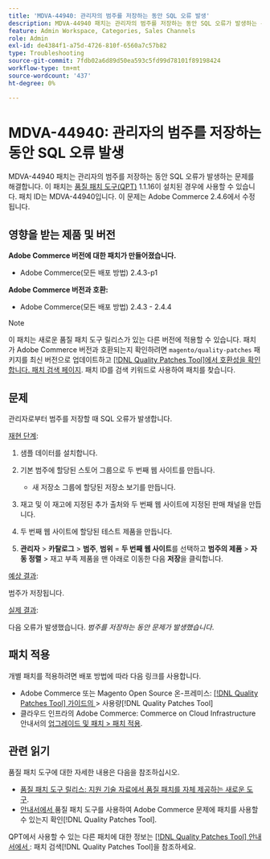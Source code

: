 ```yaml
---
title: 'MDVA-44940: 관리자의 범주를 저장하는 동안 SQL 오류 발생'
description: MDVA-44940 패치는 관리자의 범주를 저장하는 동안 SQL 오류가 발생하는 문제를 해결합니다. 이 패치는 [Quality Patches Tool (QPT)](https://experienceleague.adobe.com/ko/docs/commerce-operations/tools/quality-patches-tool/quality-patches-tool-to-self-serve-quality-patches) 1.1.16이 설치된 경우 사용할 수 있습니다. 패치 ID는 MDVA-44940입니다. 이 문제는 Adobe Commerce 2.4.6에서 수정됩니다.
feature: Admin Workspace, Categories, Sales Channels
role: Admin
exl-id: de4384f1-a75d-4726-810f-6560a7c57b82
type: Troubleshooting
source-git-commit: 7fdb02a6d89d50ea593c5fd99d78101f89198424
workflow-type: tm+mt
source-wordcount: '437'
ht-degree: 0%

---
```


# MDVA-44940: 관리자의 범주를 저장하는 동안 SQL 오류 발생

MDVA-44940 패치는 관리자의 범주를 저장하는 동안 SQL 오류가 발생하는 문제를 해결합니다. 이 패치는 [품질 패치 도구(QPT)](https://experienceleague.adobe.com/ko/docs/commerce-operations/tools/quality-patches-tool/quality-patches-tool-to-self-serve-quality-patches) 1.1.16이 설치된 경우에 사용할 수 있습니다. 패치 ID는 MDVA-44940입니다. 이 문제는 Adobe Commerce 2.4.6에서 수정됩니다.

## 영향을 받는 제품 및 버전

**Adobe Commerce 버전에 대한 패치가 만들어졌습니다.**

* Adobe Commerce(모든 배포 방법) 2.4.3-p1

**Adobe Commerce 버전과 호환:**

* Adobe Commerce(모든 배포 방법) 2.4.3 - 2.4.4

>[!NOTE]
>
>이 패치는 새로운 품질 패치 도구 릴리스가 있는 다른 버전에 적용할 수 있습니다. 패치가 Adobe Commerce 버전과 호환되는지 확인하려면 `magento/quality-patches` 패키지를 최신 버전으로 업데이트하고 [[!DNL Quality Patches Tool]에서 호환성을 확인합니다. 패치 검색 페이지](https://experienceleague.adobe.com/ko/docs/commerce-operations/tools/quality-patches-tool/quality-patches-tool-to-self-serve-quality-patches). 패치 ID를 검색 키워드로 사용하여 패치를 찾습니다.

## 문제

관리자로부터 범주를 저장할 때 SQL 오류가 발생합니다.

<u>재현 단계</u>:

1. 샘플 데이터를 설치합니다.
1. 기본 범주에 할당된 스토어 그룹으로 두 번째 웹 사이트를 만듭니다.

   * 새 저장소 그룹에 할당된 저장소 보기를 만듭니다.

1. 재고 및 이 재고에 지정된 추가 출처와 두 번째 웹 사이트에 지정된 판매 채널을 만듭니다.
1. 두 번째 웹 사이트에 할당된 테스트 제품을 만듭니다.
1. **관리자** > **카탈로그** > **범주**, **범위** = **두 번째 웹 사이트**&#x200B;를 선택하고 **범주의 제품** > **자동 정렬** > 재고 부족 제품을 맨 아래로 이동한 다음 **저장**&#x200B;을 클릭합니다.

<u>예상 결과</u>:

범주가 저장됩니다.

<u>실제 결과</u>:

다음 오류가 발생했습니다. *범주를 저장하는 동안 문제가 발생했습니다*.

## 패치 적용

개별 패치를 적용하려면 배포 방법에 따라 다음 링크를 사용합니다.

* Adobe Commerce 또는 Magento Open Source 온-프레미스: [[!DNL Quality Patches Tool]  가이드의 ](/help/tools/quality-patches-tool/usage.md)> 사용량[!DNL Quality Patches Tool]
* 클라우드 인프라의 Adobe Commerce: Commerce on Cloud Infrastructure 안내서의 [업그레이드 및 패치 > 패치 적용](https://experienceleague.adobe.com/docs/commerce-cloud-service/user-guide/develop/upgrade/apply-patches.html?lang=ko).

## 관련 읽기

품질 패치 도구에 대한 자세한 내용은 다음을 참조하십시오.

* [품질 패치 도구 릴리스: 지원 기술 자료에서 품질 패치를 자체 제공하는 새로운 도구](https://experienceleague.adobe.com/ko/docs/commerce-operations/tools/quality-patches-tool/quality-patches-tool-to-self-serve-quality-patches).
* [ 안내서에서 ](/help/tools/quality-patches-tool/patches-available-in-qpt/check-patch-for-magento-issue-with-magento-quality-patches.md)품질 패치 도구를 사용하여 Adobe Commerce 문제에 패치를 사용할 수 있는지 확인[!DNL Quality Patches Tool].

QPT에서 사용할 수 있는 다른 패치에 대한 정보는 [[!DNL Quality Patches Tool] 안내서에서 ](https://experienceleague.adobe.com/tools/commerce-quality-patches/index.html?lang=ko): 패치 검색[!DNL Quality Patches Tool]을 참조하세요.
